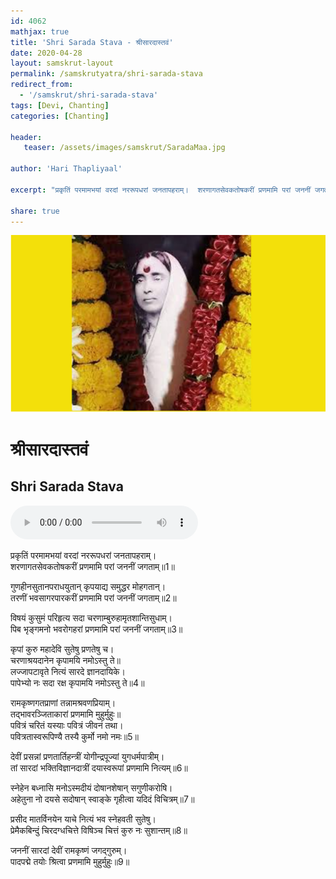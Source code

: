 ```yaml
---    
id: 4062    
mathjax: true    
title: 'Shri Sarada Stava - श्रीसारदास्तवं'    
date: 2020-04-28    
layout: samskrut-layout 
permalink: /samskrutyatra/shri-sarada-stava
redirect_from: 
  - '/samskrut/shri-sarada-stava'
tags: [Devi, Chanting]
categories: [Chanting]
    
header:    
   teaser: /assets/images/samskrut/SaradaMaa.jpg    
    
author: 'Hari Thapliyaal'    
    
excerpt: "प्रकृतिं परमामभयां वरदां नररूपधरां जनतापहराम्।  शरणागतसेवकतोषकरीं प्रणमामि परां जननीं जगताम्॥"    
    
share: true    
---    
```

    
![](/assets/images/samskrut/SaradaMaa.jpg)    
    
# श्रीसारदास्तवं     
## Shri Sarada Stava    
    
<audio controls>
  <source src="https://raw.githubusercontent.com/dasarpai/DAI-mp3/main/dasarpai-mp3/030-shriSaradaStava.mp3" type="audio/mp3">
  Your browser does not support the audio element.
</audio>     
    
    
    
प्रकृतिं परमामभयां वरदां नररूपधरां जनतापहराम्।    
शरणागतसेवकतोषकरीं प्रणमामि परां जननीं जगताम्॥1॥    
    
गुणहीनसुतानपराधयुतान् कृपयाद्य समुद्धर मोहगतान्।    
तरणीं भवसागरपारकरीं प्रणमामि परां जननीं जगताम्॥2॥    
    
विषयं कुसुमं परिहृत्य सदा चरणाम्बुरुहामृतशान्तिसुधाम्।    
पिब भृङ्गमनो भवरोगहरां प्रणमामि परां जननीं जगताम्॥3॥    
    
कृपां कुरु महादेवि सुतेषु प्रणतेषु च।    
चरणाश्रयदानेन कृपामयि नमोऽस्तु ते॥    
लज्जापटावृते नित्यं सारदे ज्ञानदायिके।    
पापेभ्यो नः सदा रक्ष कृपामयि नमोऽस्तु ते॥4॥    
    
रामकृष्णगतप्राणां तन्नामश्रवणप्रियाम्।    
तद्भावरञ्जिताकारां प्रणमामि मुहुर्मुहुः॥    
पवित्रं चरितं यस्याः पवित्रं जीवनं तथा।    
पवित्रतास्वरूपिण्यै तस्यै कुर्मो नमो नमः॥5॥    
    
देवीं प्रसन्नां प्रणतार्तिहन्त्रीं योगीन्द्रपूज्यां युगधर्मपात्रीम्।    
तां सारदां भक्तिविज्ञानदात्रीं दयास्वरूपां प्रणमामि नित्यम्॥6॥    
    
स्नेहेन बध्नासि मनोऽस्मदीयं दोषानशेषान् सगुणीकरोषि।    
अहेतुना नो दयसे सदोषान् स्वाङ्के गृहीत्वा यदिदं विचित्रम्॥7॥    
    
प्रसीद मातर्विनयेन याचे नित्यं भव स्नेहवती सुतेषु।    
प्रेमैकबिन्दुं चिरदग्धचित्ते विषिञ्च चित्तं कुरु नः सुशान्तम्॥8॥    
    
जननीं सारदां देवीं रामकृष्णं जगद्गुरुम्।    
पादपद्मे तयोः श्रित्वा प्रणमामि मुहुर्मुहुः॥9॥    
    
